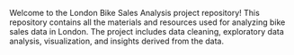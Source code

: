 Welcome to the London Bike Sales Analysis project repository! This repository contains all the materials and resources used for analyzing bike sales data in London. The project includes data cleaning, exploratory data analysis, visualization, and insights derived from the data.